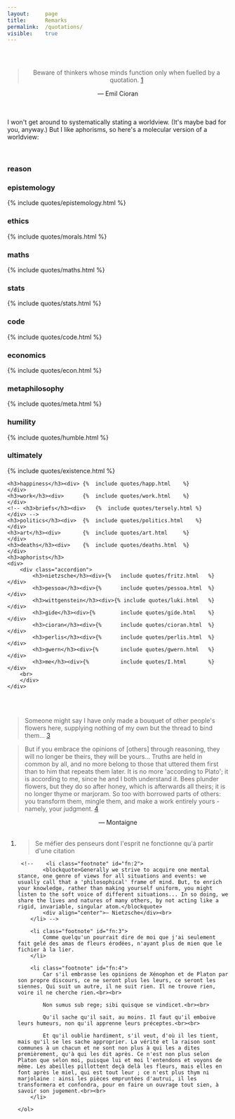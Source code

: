 ```yaml
---
layout: 	page
title: 		Remarks
permalink: 	/quotations/
visible:	true
---
```


<div align="center" style="padding-top: 30px">
	<blockquote>Beware of thinkers whose minds function only when fuelled by a quotation. <a href="#fn:1" id="fnref:1">1</a></blockquote>
	— Emil Cioran
</div><br><br>

I won't get around to systematically stating a worldview. (It's maybe bad for you, anyway.) But I like aphorisms, so here's a molecular version of a worldview:

<br>


<style>		ul { list-style-type: none; } 	</style>


<div class="accordion">
	<h3>reason</h3>
	<div>
		<div class="accordion">
			<h3>epistemology</h3><div>	{%	include quotes/epistemology.html	%}	</div>
			<h3>ethics</h3><div>		{%	include quotes/morals.html	%}			</div>
			<h3>maths</h3><div>			{%	include quotes/maths.html	%}			</div>
			<h3>stats</h3><div>			{%	include quotes/stats.html	%}			</div>
			<h3>code</h3><div>			{%	include quotes/code.html	%}			</div>
			<h3>economics</h3><div>		{%	include quotes/econ.html	%}			</div>
			<h3>metaphilosophy</h3><div>{%	include quotes/meta.html	%}			</div>
			<h3>humility</h3><div>		{%	include quotes/humble.html	%}			</div>
			<h3>ultimately</h3><div>	{%	include quotes/existence.html	%}		</div>
		</div>
	</div>

	<h3>happiness</h3><div>	{%	include quotes/happ.html	%}			</div>
	<h3>work</h3><div>		{%	include quotes/work.html	%}			</div>
	<!-- <h3>briefs</h3><div>	{%	include quotes/tersely.html	%}			</div> -->
	<h3>politics</h3><div>	{%	include quotes/politics.html	%}		</div>
	<h3>art</h3><div>		{%	include quotes/art.html		%}			</div>
	<h3>deaths</h3><div>	{%	include quotes/deaths.html	%}			</div>
	<h3>aphorists</h3>
	<div>
		<div class="accordion">
			<h3>nietzsche</h3><div>{%	include quotes/fritz.html	%}	</div>
			<h3>pessoa</h3><div>{%		include quotes/pessoa.html	%}	</div>
			<h3>wittgenstein</h3><div>{% include quotes/luki.html	%}	</div>
			<h3>gide</h3><div>{%		include quotes/gide.html	%}	</div>
			<h3>cioran</h3><div>{%		include quotes/cioran.html	%}	</div>
			<h3>perlis</h3><div>{%		include quotes/perlis.html	%}	</div>
			<h3>gwern</h3><div>{%		include quotes/gwern.html	%}	</div>
			<h3>me</h3><div>{%			include quotes/I.html		%}	</div>
		<br>	
		</div>
	</div>
</div>

<br><br>

> Someone might say I have only made a bouquet of other people's flowers here, supplying nothing of my own but the thread to bind them... <a href="#fn:3" id="fnref:3">3</a>

> But if you embrace the opinions of [others] through reasoning, they will no longer be theirs, they will be yours... Truths are held in common by all, and no more belong to those that uttered them first than to him that repeats them later. It is no more 'according to Plato'; it is according to me, since he and I both understand it. Bees plunder flowers, but they do so after honey, which is afterwards all theirs; it is no longer thyme or marjoram. So too with borrowed parts of others: you transform them, mingle them, and make a work entirely yours - namely, your judgment. <a href="#fn:4" id="fnref:4">4</a>

<div align="center">— Montaigne</div><br>


<div class="footnotes">
	<ol>
	    <li class="footnote" id="fn:1">
	        <blockquote>Se méfier des penseurs dont l'esprit ne fonctionne qu'à partir d'une citation</blockquote>
	    </li>

	 <!--    <li class="footnote" id="fn:2">
			<blockquote>Generally we strive to acquire one mental stance, one genre of views for all situations and events: we usually call that a 'philosophical' frame of mind. But, to enrich your knowledge, rather than making yourself uniform, you might listen to the soft voice of different situations... In so doing, we share the lives and natures of many others, by not acting like a rigid, invariable, singular atom.</blockquote>
			<div align="center">— Nietzsche</div><br>
		</li> -->

	    <li class="footnote" id="fn:3">
			Comme quelqu'un pourrait dire de moi que j'ai seulement fait gelé des amas de fleurs érodées, n'ayant plus de mien que le fichier à la lier.
		</li>

	    <li class="footnote" id="fn:4">
			Car s'il embrasse les opinions de Xénophon et de Platon par son propre discours, ce ne seront plus les leurs, ce seront les siennes. Qui suit un autre, il ne suit rien. Il ne trouve rien, voire il ne cherche rien.<br><br>

			Non sumus sub rege; sibi quisque se vindicet.<br><br> 

			Qu'il sache qu'il sait, au moins. Il faut qu'il emboive leurs humeurs, non qu'il apprenne leurs préceptes.<br><br>

			Et qu'il oublie hardiment, s'il veut, d'où il les tient, mais qu'il se les sache approprier. La vérité et la raison sont communes à un chacun et ne sont non plus à qui les a dites premièrement, qu'à qui les dit après. Ce n'est non plus selon Platon que selon moi, puisque lui et moi l'entendons et voyons de même. Les abeilles pillottent deçà delà les fleurs, mais elles en font après le miel, qui est tout leur ; ce n'est plus thym ni marjolaine : ainsi les pièces empruntées d'autrui, il les transformera et confondra, pour en faire un ouvrage tout sien, à savoir son jugement.<br><br>
		</li>

	</ol>
</div>
<br>

